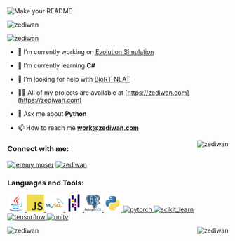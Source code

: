 <img width="1834" alt="Make your README" src="https://github.com/Zediwan/Zediwan/assets/107117424/20108ccf-a6ab-4438-86cd-2eb7151e9a89">

<p align="left"> <img src="https://komarev.com/ghpvc/?username=zediwan&label=Profile%20views&color=0e75b6&style=flat" alt="zediwan" /> </p>
<p align="left"> <a href="https://github.com/ryo-ma/github-profile-trophy"><img src="https://github-profile-trophy.vercel.app/?username=zediwan" alt="zediwan" /></a> </p>

- 🔭 I’m currently working on [Evolution Simulation](https://github.com/Zediwan/EvolutionSimulation)

- 🌱 I’m currently learning **C#**

- 🤝 I’m looking for help with [BioRT-NEAT](https://github.com/Zediwan/BioRT-NEAT)

- 👨‍💻 All of my projects are available at [https://zediwan.com](https://zediwan.com)

- 💬 Ask me about **Python**

- 📫 How to reach me **work@zediwan.com**

<p><img align="right" src="https://github-readme-stats.vercel.app/api/top-langs?username=zediwan&show_icons=true&locale=en&layout=compact" alt="zediwan" /></p>

<h3 align="left">Connect with me:</h3>
<p align="left">
<a href="https://linkedin.com/in/jeremy moser" target="blank"><img align="center" src="https://raw.githubusercontent.com/rahuldkjain/github-profile-readme-generator/master/src/images/icons/Social/linked-in-alt.svg" alt="jeremy moser" height="30" width="40" /></a>
<a href="https://www.youtube.com/c/zediwan" target="blank"><img align="center" src="https://raw.githubusercontent.com/rahuldkjain/github-profile-readme-generator/master/src/images/icons/Social/youtube.svg" alt="zediwan" height="30" width="40" /></a>
</p>

<h3 align="left">Languages and Tools:</h3>
<p align="left"> <a href="https://www.java.com" target="_blank" rel="noreferrer"> <img src="https://raw.githubusercontent.com/devicons/devicon/master/icons/java/java-original.svg" alt="java" width="40" height="40"/> </a> <a href="https://developer.mozilla.org/en-US/docs/Web/JavaScript" target="_blank" rel="noreferrer"> <img src="https://raw.githubusercontent.com/devicons/devicon/master/icons/javascript/javascript-original.svg" alt="javascript" width="40" height="40"/> </a> <a href="https://www.mysql.com/" target="_blank" rel="noreferrer"> <img src="https://raw.githubusercontent.com/devicons/devicon/master/icons/mysql/mysql-original-wordmark.svg" alt="mysql" width="40" height="40"/> </a> <a href="https://pandas.pydata.org/" target="_blank" rel="noreferrer"> <img src="https://raw.githubusercontent.com/devicons/devicon/2ae2a900d2f041da66e950e4d48052658d850630/icons/pandas/pandas-original.svg" alt="pandas" width="40" height="40"/> </a> <a href="https://www.postgresql.org" target="_blank" rel="noreferrer"> <img src="https://raw.githubusercontent.com/devicons/devicon/master/icons/postgresql/postgresql-original-wordmark.svg" alt="postgresql" width="40" height="40"/> </a> <a href="https://www.python.org" target="_blank" rel="noreferrer"> <img src="https://raw.githubusercontent.com/devicons/devicon/master/icons/python/python-original.svg" alt="python" width="40" height="40"/> </a> <a href="https://pytorch.org/" target="_blank" rel="noreferrer"> <img src="https://www.vectorlogo.zone/logos/pytorch/pytorch-icon.svg" alt="pytorch" width="40" height="40"/> </a> <a href="https://scikit-learn.org/" target="_blank" rel="noreferrer"> <img src="https://upload.wikimedia.org/wikipedia/commons/0/05/Scikit_learn_logo_small.svg" alt="scikit_learn" width="40" height="40"/> </a> <a href="https://www.tensorflow.org" target="_blank" rel="noreferrer"> <img src="https://www.vectorlogo.zone/logos/tensorflow/tensorflow-icon.svg" alt="tensorflow" width="40" height="40"/> </a> <a href="https://unity.com/" target="_blank" rel="noreferrer"> <img src="https://www.vectorlogo.zone/logos/unity3d/unity3d-icon.svg" alt="unity" width="40" height="40"/> </a> </p>

<p><img align="left" src="https://github-readme-stats.vercel.app/api?username=zediwan&show_icons=true&locale=en" alt="zediwan" /></p>
<p><img align="right" src="https://github-readme-streak-stats.herokuapp.com/?user=zediwan&" alt="zediwan" /></p>
